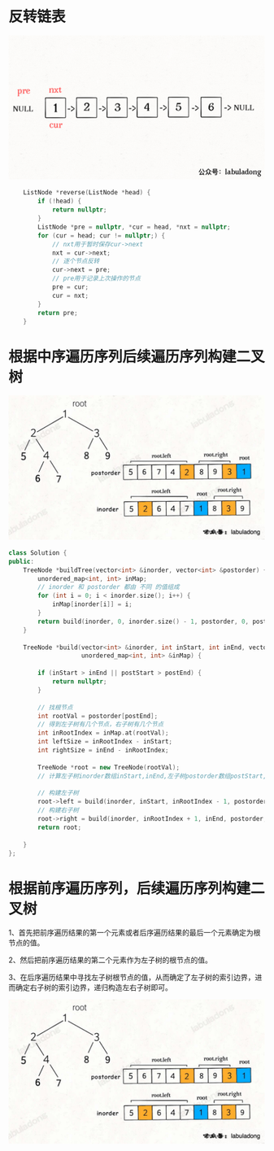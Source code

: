 # 反转链表

![reverse_linked_list](reverse_linked_list.gif)
```c++
    ListNode *reverse(ListNode *head) {
        if (!head) {
            return nullptr;
        }
        ListNode *pre = nullptr, *cur = head, *nxt = nullptr;
        for (cur = head; cur != nullptr;) {
            // nxt用于暂时保存cur->next
            nxt = cur->next;
            // 逐个节点反转
            cur->next = pre;
            // pre用于记录上次操作的节点
            pre = cur;
            cur = nxt;
        }
        return pre;
    }
```

# 根据中序遍历序列后续遍历序列构建二叉树
![construct-bitree-from-inorder-postorder](construct-bitree-from-inorder-postorder.jpeg)
```c++
class Solution {
public:
    TreeNode *buildTree(vector<int> &inorder, vector<int> &postorder) {
        unordered_map<int, int> inMap;
        // inorder 和 postorder 都由 不同 的值组成
        for (int i = 0; i < inorder.size(); i++) {
            inMap[inorder[i]] = i;
        }
        return build(inorder, 0, inorder.size() - 1, postorder, 0, postorder.size() - 1, inMap);
    }

    TreeNode *build(vector<int> &inorder, int inStart, int inEnd, vector<int> &postorder, int postStart, int postEnd,
                    unordered_map<int, int> &inMap) {

        if (inStart > inEnd || postStart > postEnd) {
            return nullptr;
        }

        // 找根节点
        int rootVal = postorder[postEnd];
        // 得到左子树有几个节点，右子树有几个节点
        int inRootIndex = inMap.at(rootVal);
        int leftSize = inRootIndex - inStart;
        int rightSize = inEnd - inRootIndex;

        TreeNode *root = new TreeNode(rootVal);
        // 计算左子树inorder数组inStart,inEnd,左子树postorder数组postStart,postEnd

        // 构建左子树
        root->left = build(inorder, inStart, inRootIndex - 1, postorder, postStart, postStart + leftSize - 1, inMap);
        // 构建右子树
        root->right = build(inorder, inRootIndex + 1, inEnd, postorder, postStart + leftSize, postEnd - 1, inMap);
        return root;

    }
};
```


# 根据前序遍历序列，后续遍历序列构建二叉树

1、首先把前序遍历结果的第一个元素或者后序遍历结果的最后一个元素确定为根节点的值。

2、然后把前序遍历结果的第二个元素作为左子树的根节点的值。

3、在后序遍历结果中寻找左子树根节点的值，从而确定了左子树的索引边界，进而确定右子树的索引边界，递归构造左右子树即可。



![construct-bitree-from-inorder-postorder](construct-bitree-from-inorder-postorder.jpeg)


```c++
```